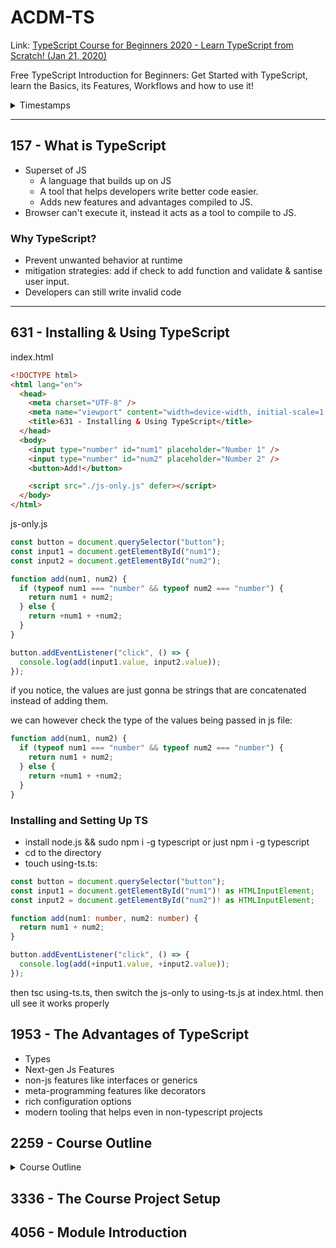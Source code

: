# ACDM-TS

<p>Link:
  <a href="https://www.youtube.com/watch?v=BwuLxPH8IDs">TypeScript Course for Beginners 2020 - Learn TypeScript from Scratch! (Jan 21, 2020)</p>
  </a>

<p>Free TypeScript Introduction for Beginners: Get Started with TypeScript, learn the Basics, its Features, Workflows and how to use it!</p>

<details>
<summary>Timestamps</summary>

- Getting Started 00:00
- What is TypeScript: 01:57
- Installing & Using TypeScript 06:31
- The Advantages of TypeScript 19:53
- Course Outline 22:59
- How to Get the Most out of This Course 27:16
- Setting Up our Development Environment 30:29
- The Course Project Setup 33:36
- Module Introduction 40:56
- Using Types 41:23
- TypeScript Types vs JavaScript Types 51:43
- Numbers, Strings and Booleans 56:37
- Type Assignment and Type Inference 01:02:20
- Object Types 01:07:59
- Array Types 01:15:31
- Tuples 01:21:01
- Enums 01:27:21
- The Any Type 01:34:26
- Union Types 01:36:30
- Literal Types 01:43:01
- Type Aliases 01:50:55
- Function Return Types and Void 01:53:55
- Function Types 02:01:21
- Function Types and Callbacks 02:06:55
- The Unknown Type 02:11:18
- The Never Type 02:15:02
- Wrap Up 02:19:12
- Module Introduction 02:21:04
- Watch Node 02:21:50
- Compiling the Entire Project 02:23:55
- Include and Exclude Files 02:27:42
- Setting a Compilation Target 02:33:55
- Understanding TypeScript Libs 02:37:59
- More Options 02:43:31
- Source Maps 02:45:12
- Rootdir and Outdir 02:47:12
- noemit on Error 02:52:43
- Strict Compilation Options 02:55:35
- Code Quality Options 03:06:39
- Debugging with Visual Studio Code 03:11:02
- Wrap Up 03:15:22
</details>

---

## 157 - What is TypeScript

- Superset of JS
  - A language that builds up on JS
  - A tool that helps developers write better code easier.
  - Adds new features and advantages compiled to JS.
- Browser can't execute it, instead it acts as a tool to compile to JS.

### Why TypeScript?

- Prevent unwanted behavior at runtime
- mitigation strategies: add if check to add function and validate & santise user input.
- Developers can still write invalid code

---

## 631 - Installing & Using TypeScript

index.html

```html
<!DOCTYPE html>
<html lang="en">
  <head>
    <meta charset="UTF-8" />
    <meta name="viewport" content="width=device-width, initial-scale=1.0" />
    <title>631 - Installing & Using TypeScript</title>
  </head>
  <body>
    <input type="number" id="num1" placeholder="Number 1" />
    <input type="number" id="num2" placeholder="Number 2" />
    <button>Add!</button>

    <script src="./js-only.js" defer></script>
  </body>
</html>
```

js-only.js

```javascript
const button = document.querySelector("button");
const input1 = document.getElementById("num1");
const input2 = document.getElementById("num2");

function add(num1, num2) {
  if (typeof num1 === "number" && typeof num2 === "number") {
    return num1 + num2;
  } else {
    return +num1 + +num2;
  }
}

button.addEventListener("click", () => {
  console.log(add(input1.value, input2.value));
});
```

if you notice, the values are just gonna be strings that are concatenated instead of adding them.

we can however check the type of the values being passed in js file:

```javascript
function add(num1, num2) {
  if (typeof num1 === "number" && typeof num2 === "number") {
    return num1 + num2;
  } else {
    return +num1 + +num2;
  }
}
```

### Installing and Setting Up TS

- install node.js && sudo npm i -g typescript or just npm i -g typescript
- cd to the directory
- touch using-ts.ts:

```typescript
const button = document.querySelector("button");
const input1 = document.getElementById("num1")! as HTMLInputElement;
const input2 = document.getElementById("num2")! as HTMLInputElement;

function add(num1: number, num2: number) {
  return num1 + num2;
}

button.addEventListener("click", () => {
  console.log(add(+input1.value, +input2.value));
});
```

then tsc using-ts.ts, then switch the js-only to using-ts.js at index.html. then ull see it works properly

## 1953 - The Advantages of TypeScript

- Types
- Next-gen Js Features
- non-js features like interfaces or generics
- meta-programming features like decorators
- rich configuration options
- modern tooling that helps even in non-typescript projects

## 2259 - Course Outline

<details>
<summary>Course Outline</summary>
- TypeScript Basics
- Compiler & Configuration Deep Dive
- Working with next-gen js code
- classes and interfaces
- advanced types and ts features
- generics
- decorators
- full project
- working with namespaces and modules
- webpack and ts
- third party libs and ts
- react+ts & nodejs+ts
</details>

## 3336 - The Course Project Setup

## 4056 - Module Introduction
